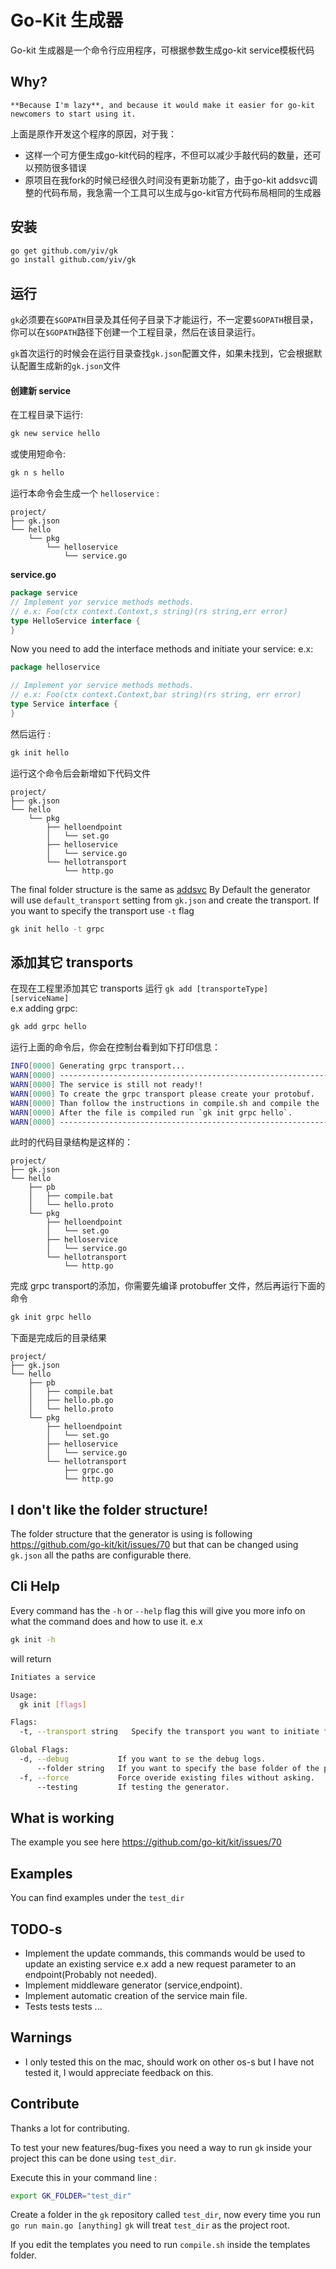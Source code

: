 # Go-Kit 生成器
Go-kit 生成器是一个命令行应用程序，可根据参数生成go-kit service模板代码
## Why?

```
**Because I'm lazy**, and because it would make it easier for go-kit newcomers to start using it.
```
上面是原作开发这个程序的原因，对于我：
* 这样一个可方便生成go-kit代码的程序，不但可以减少手敲代码的数量，还可以预防很多错误
* 原项目在我fork的时候已经很久时间没有更新功能了，由于go-kit addsvc调整的代码布局，我急需一个工具可以生成与go-kit官方代码布局相同的生成器
## 安装
```bash
go get github.com/yiv/gk
go install github.com/yiv/gk
```
## 运行

`gk`必须要在`$GOPATH`目录及其任何子目录下才能运行，不一定要`$GOPATH`根目录，你可以在`$GOPATH`路径下创建一个工程目录，然后在该目录运行。

`gk`首次运行的时候会在运行目录查找`gk.json`配置文件，如果未找到，它会根据默认配置生成新的`gk.json`文件

#### 创建新 service
在工程目录下运行:
```bash
gk new service hello
```
或使用短命令:
```bash
gk n s hello
```
运行本命令会生成一个 `helloservice` :
```
project/
├── gk.json
└── hello
    └── pkg
        └── helloservice
            └── service.go

```
**service.go**
```go
package service
// Implement yor service methods methods.
// e.x: Foo(ctx context.Context,s string)(rs string,err error)
type HelloService interface {
}
```
Now you need to add the interface methods and initiate your service:
e.x:
```go
package helloservice

// Implement yor service methods methods.
// e.x: Foo(ctx context.Context,bar string)(rs string, err error)
type Service interface {
}
```
然后运行 : 
```bash
gk init hello
```
运行这个命令后会新增如下代码文件 
```
project/
├── gk.json
└── hello
    └── pkg
        ├── helloendpoint
        │   └── set.go
        ├── helloservice
        │   └── service.go
        └── hellotransport
            └── http.go
```


The final folder structure is the same as  [addsvc](https://github.com/peterbourgon/go-microservices/tree/master/addsvc) 
By Default the generator will use `default_transport` setting from `gk.json` and create the transport. If you want to specify
the transport use `-t` flag
```bash
gk init hello -t grpc
```

## 添加其它 transports
在现在工程里添加其它 transports 运行 `gk add [transporteType] [serviceName]`   
e.x adding grpc:
```bash
gk add grpc hello
```
运行上面的命令后，你会在控制台看到如下打印信息：  
```bash
INFO[0000] Generating grpc transport...                 
WARN[0000] -------------------------------------------------------------------- 
WARN[0000] The service is still not ready!!             
WARN[0000] To create the grpc transport please create your protobuf. 
WARN[0000] Than follow the instructions in compile.sh and compile the .proto file. 
WARN[0000] After the file is compiled run `gk init grpc hello`. 
WARN[0000] -------------------------------------------------------------------- 
```
此时的代码目录结构是这样的：
```
project/
├── gk.json
└── hello
    ├── pb
    │   ├── compile.bat
    │   └── hello.proto
    └── pkg
        ├── helloendpoint
        │   └── set.go
        ├── helloservice
        │   └── service.go
        └── hellotransport
            └── http.go
```
完成 grpc transport的添加，你需要先编译 protobuffer 文件，然后再运行下面的命令
```bash
gk init grpc hello
```
下面是完成后的目录结果
```
project/
├── gk.json
└── hello
    ├── pb
    │   ├── compile.bat
    │   ├── hello.pb.go
    │   └── hello.proto
    └── pkg
        ├── helloendpoint
        │   └── set.go
        ├── helloservice
        │   └── service.go
        └── hellotransport
            ├── grpc.go
            └── http.go
```

## I don't like the folder structure!

The folder structure that the generator is using is following https://github.com/go-kit/kit/issues/70 but 
that can be changed using `gk.json` all the paths are configurable there.

## Cli Help
Every command has the `-h` or `--help` flag this will give you more info on what the command does and how to use it.
e.x 
```bash
gk init -h
```
will return
```bash
Initiates a service

Usage:
  gk init [flags]

Flags:
  -t, --transport string   Specify the transport you want to initiate for the service

Global Flags:
  -d, --debug           If you want to se the debug logs.
      --folder string   If you want to specify the base folder of the project.
  -f, --force           Force overide existing files without asking.
      --testing         If testing the generator.

```
## What is working
The example you see here  https://github.com/go-kit/kit/issues/70

## Examples
You can find examples under the `test_dir`

## TODO-s

 - Implement the update commands, this commands would be used to update an existing service e.x add 
 a new request parameter to an endpoint(Probably not needed).
 - Implement middleware generator (service,endpoint).
 - Implement automatic creation of the service main file.
 - Tests tests tests ...
## Warnings

- I only tested this on the mac, should work on other os-s but I have not tested it, I would appreciate feedback on this. 
## Contribute
Thanks a lot for contributing. 

To test your new features/bug-fixes you need a way to run `gk` inside your project this can be done using `test_dir`.

Execute this in your command line :
```bash
export GK_FOLDER="test_dir" 
```
Create a folder in the `gk` repository called `test_dir`, now every time you run `go run main.go [anything]`
`gk` will treat `test_dir` as the project root.

If you edit the templates you need to run `compile.sh` inside the templates folder.
 
